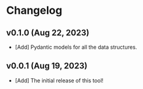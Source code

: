 # Changelog

## v0.1.0 (Aug 22, 2023)
* [Add] Pydantic models for all the data structures.

## v0.0.1 (Aug 19, 2023)
* [Add] The initial release of this tool!
